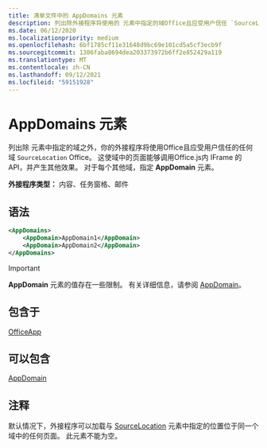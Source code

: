 ```yaml
---
title: 清单文件中的 AppDomains 元素
description: 列出除外接程序将使用的 元素中指定的域Office且应受用户信任 `SourceLocation` 的域Office。
ms.date: 06/12/2020
ms.localizationpriority: medium
ms.openlocfilehash: 6bf1785cf11e31648d9bc69e101cd5a5cf3ecb9f
ms.sourcegitcommit: 1306faba8694dea203373972b6ff2e852429a119
ms.translationtype: MT
ms.contentlocale: zh-CN
ms.lasthandoff: 09/12/2021
ms.locfileid: "59151928"
---
```

# <a name="appdomains-element"></a>AppDomains 元素

列出除 元素中指定的域之外，你的外接程序将使用Office且应受用户信任的任何域 `SourceLocation` Office。 这使域中的页面能够调用Office.js内 IFrame 的 API，并产生其他效果。 对于每个其他域，指定 **AppDomain** 元素。

 **外接程序类型：** 内容、任务窗格、邮件

## <a name="syntax"></a>语法

```XML
<AppDomains>
    <AppDomain>AppDomain1</AppDomain>
    <AppDomain>AppDomain2</AppDomain>
</AppDomains>
```

> [!IMPORTANT]
> **AppDomain** 元素的值存在一些限制。 有关详细信息，请参阅 [AppDomain](appdomain.md)。

## <a name="contained-in"></a>包含于

[OfficeApp](officeapp.md)

## <a name="can-contain"></a>可以包含

[AppDomain](appdomain.md)

## <a name="remarks"></a>注释

默认情况下，外接程序可以加载与 [SourceLocation](sourcelocation.md) 元素中指定的位置位于同一个域中的任何页面。 此元素不能为空。
